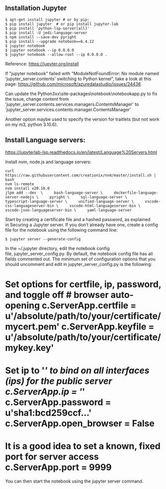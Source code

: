 
## Installation Jupyter
```
$ apt-get install jupyter # or by pip:
$ pip install jupyter  # or pip install jupyter-lab
$ pip install 'python-lsp-server[all]'
$ pip install -U jedi-language-server
$ npm install --save-dev pyright
$ pip install --upgrade notebook==6.4.12
$ jupyter notebook
$ jupyter notebook --ip 0.0.0.0
$ jupyter notebook --allow-root --ip 0.0.0.0 .
```

Reference:
https://jupyter.org/install

If "jupyter notebook" failed with "ModuleNotFoundError: No module named 'jupyter_server.contents' switching to Python kernel", take a look at this page:
https://github.com/microsoft/azuredatastudio/issues/24436

Can update the Python3xx\site-packages\notebook\notebookapp.py to fix the issue, change content from
'jupyter_server.contents.services.managers.ContentsManager'
to
'jupyter_server.services.contents.manager.ContentsManager'

Another option maybe used to specify the version for traitlets (but not work on my m3, python 3.10.6).

## Install Language servers:
https://jupyterlab-lsp.readthedocs.io/en/latest/Language%20Servers.html

Install nvm, node.js and language servers:

``` shell
curl https://raw.githubusercontent.com/creationix/nvm/master/install.sh | bash
nvm ls-remote
nvm install v20.10.0
jlpm add --dev  \     bash-language-server \     dockerfile-language-server-nodejs \     pyright \     sql-language-server \     typescript-language-server \     unified-language-server \     vscode-css-languageserver-bin \     vscode-html-languageserver-bin \     vscode-json-languageserver-bin \     yaml-language-server
```


Start by creating a certificate file and a hashed password, as explained in Securing a Jupyter server.
If you don’t already have one, create a config file for the notebook using the following command line:

```shell
$ jupyter server --generate-config 
```

In the ~/.jupyter directory, edit the notebook config file, jupyter_server_config.py. By default, the notebook config file has all fields commented out. The minimum set of configuration options that you should uncomment and edit in jupyter_server_config.py is the following:

# Set options for certfile, ip, password, and toggle off # browser auto-opening c.ServerApp.certfile = u'/absolute/path/to/your/certificate/mycert.pem' c.ServerApp.keyfile = u'/absolute/path/to/your/certificate/mykey.key'

# Set ip to '*' to bind on all interfaces (ips) for the public server c.ServerApp.ip = '*' c.ServerApp.password = u'sha1:bcd259ccf...' c.ServerApp.open_browser = False 
# It is a good idea to set a known, fixed port for server access c.ServerApp.port = 9999 


You can then start the notebook using the jupyter server command.

